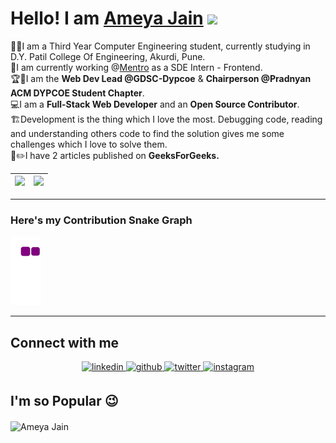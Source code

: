 # Hello! I am [Ameya Jain](https://github.com/AmeyaJain-25) <img src="https://raw.githubusercontent.com/MartinHeinz/MartinHeinz/master/wave.gif" width="30px">

👨‍🎓I am a Third Year Computer Engineering student, currently studying in D.Y. Patil College Of Engineering, Akurdi, Pune.<br />
🏢I am currently working @[Mentro](https://mentro.tech/) as a SDE Intern - Frontend.<br />
🏆🥇I am the **Web Dev Lead @GDSC-Dypcoe** & **Chairperson @Pradnyan ACM DYPCOE Student Chapter**.<br />
💻I am a **Full-Stack Web Developer** and an **Open Source Contributor**.<br />
🏗️Development is the thing which I love the most. Debugging code, reading and understanding others code to find the solution gives me some challenges which I love to solve them.<br />
📝✏️I have 2 articles published on **GeeksForGeeks.** <br />

|<img src="https://github-readme-stats.vercel.app/api?username=AmeyaJain-25&show_icons=true&theme=tokyonight"/>|<img src="https://github-readme-streak-stats.herokuapp.com/?user=AmeyaJain-25"/>|
|---|---|

 ---
 
### Here's my Contribution Snake Graph
![snake gif](https://github.com/AmeyaJain-25/AmeyaJain-25/blob/output/github-contribution-grid-snake.gif)

 ---

## Connect with me  
<div align="center">
 <a href="https://www.linkedin.com/in/ameya25/" target="_blank">
<img src=https://img.shields.io/badge/linkedin-%231E77B5.svg?&style=for-the-badge&logo=linkedin&logoColor=white alt=linkedin style="margin-bottom: 5px;" />
</a>
<a href="https://github.com/AmeyaJain-25" target="_blank">
<img src=https://img.shields.io/badge/github-%2324292e.svg?&style=for-the-badge&logo=github&logoColor=white alt=github style="margin-bottom: 5px;" />
</a>
<a href="https://twitter.com/AmeyaJain25" target="_blank">
<img src=https://img.shields.io/badge/twitter-%2300acee.svg?&style=for-the-badge&logo=twitter&logoColor=white alt=twitter style="margin-bottom: 5px;" />
</a>
<a href="https://instagram.com/ameya_j25" target="_blank">
<img src=https://img.shields.io/badge/instagram-%23000000.svg?&style=for-the-badge&logo=instagram&logoColor=white alt=instagram style="margin-bottom: 5px;" />
</a>
</div>

## I'm so Popular 😉
<img align="Center" src="https://profile-counter.glitch.me/AmeyaJain-25/count.svg" alt="Ameya Jain" />
